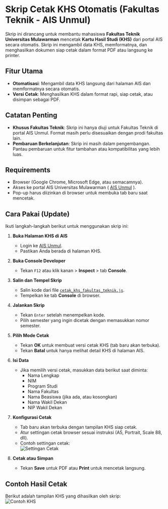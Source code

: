 # Skrip Cetak KHS Otomatis (Fakultas Teknik - AIS Unmul)

Skrip ini dirancang untuk membantu mahasiswa **Fakultas Teknik Universitas Mulawarman** mencetak **Kartu Hasil Studi (KHS)** dari portal AIS secara otomatis. Skrip ini mengambil data KHS, memformatnya, dan menghasilkan dokumen siap cetak dalam format PDF atau langsung ke printer.

## Fitur Utama
- **Otomatisasi**: Mengambil data KHS langsung dari halaman AIS dan memformatnya secara otomatis.
- **Versi Cetak**: Menghasilkan KHS dalam format rapi, siap cetak, atau disimpan sebagai PDF.

## Catatan Penting
- **Khusus Fakultas Teknik**: Skrip ini hanya diuji untuk Fakultas Teknik di portal AIS Unmul. Format masih perlu disesuaikan dengan prodi fakultas lain.
- **Pembaruan Berkelanjutan**: Skrip ini masih dalam pengembangan. Pantau pembaruan untuk fitur tambahan atau kompatibilitas yang lebih luas.

## Requirements
- Browser (Google Chrome, Microsoft Edge, atau semacamnya).
- Akses ke portal AIS Universitas Mulawarman ( [AIS Unmul](https://ais.unmul.ac.id) ).
- Pop-up harus diizinkan di browser untuk membuka tab baru saat mencetak.


## Cara Pakai (Update)
Ikuti langkah-langkah berikut untuk menggunakan skrip ini:

1. **Buka Halaman KHS di AIS**
   - Login ke [AIS Unmul](https://ais.unmul.ac.id/mahasiswa/khs).
   - Pastikan Anda berada di halaman KHS.

2. **Buka Console Developer**
   - Tekan `F12` atau klik kanan > **Inspect** > tab **Console**.

3. **Salin dan Tempel Skrip**
   - Salin kode dari file [`cetak_khs_fakultas_teknik.js`](cetak_khs_fakultas_teknik.js).
   - Tempelkan ke tab **Console** di browser.

4. **Jalankan Skrip**
   - Tekan `Enter` setelah menempelkan kode.
   - Pilih semester yang ingin dicetak dengan memasukkan nomor semester.

5. **Pilih Mode Cetak**
   - Tekan **OK** untuk membuat versi cetak KHS (tab baru akan terbuka).
   - Tekan **Batal** untuk hanya melihat detail KHS di halaman AIS.

6. **Isi Data**
   - Jika memilih versi cetak, masukkan data berikut saat diminta:
     - Nama Lengkap
     - NIM
     - Program Studi
     - Nama Fakultas
     - Nama Beasiswa (jika ada, atau kosongkan)
     - Nama Wakil Dekan
     - NIP Wakil Dekan

7. **Konfigurasi Cetak**
   - Tab baru akan terbuka dengan tampilan KHS siap cetak.
   - Atur settingan cetak browser sesuai instruksi (A5, Portrait, Scale 88, dll).
   - Contoh settingan cetak:  
     ![Settingan Cetak](https://cdn.discordapp.com/attachments/1372924635129188394/1392380735595352064/80b9132b-9524-4007-8849-76e6d1274c1c.png?ex=686f531c&is=686e019c&hm=8092c29516919db9e447489003daa464e04d0b9faadee2471e0294a190154d14&)

8. **Cetak atau Simpan**
   - Tekan **Save** untuk PDF atau **Print** untuk mencetak langsung.

## Contoh Hasil Cetak
Berikut adalah tampilan KHS yang dihasilkan oleh skrip:  
![Contoh KHS](https://media.discordapp.net/attachments/1372924635129188394/1392380924171124736/10190B1D-6E1E-4DA6-889A-B83418D6E910.png?ex=686f5349&is=686e01c9&hm=f9b92e8c85b3fc94f874db42a703f32435b508d7c50fc56b92832a48fe2e1d53&=&format=webp&quality=lossless&width=654&height=925)